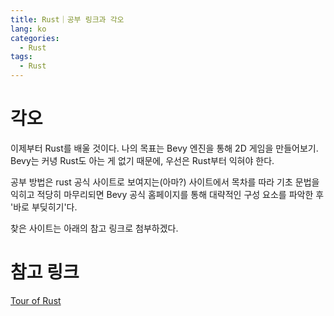 ```yaml
---
title: Rust｜공부 링크과 각오
lang: ko
categories:
  - Rust
tags:
  - Rust
---
```


# 각오
이제부터 Rust를 배울 것이다.
나의 목표는 Bevy 엔진을 통해 2D 게임을 만들어보기.
Bevy는 커녕 Rust도 아는 게 없기 때문에, 우선은 Rust부터 익혀야 한다.

공부 방법은 rust 공식 사이트로 보여지는(아마?) 사이트에서 목차를 따라 기초 문법을 익히고 적당히 마무리되면 Bevy 공식 홈페이지를 통해 대략적인 구성 요소를 파악한 후 '바로 부딪히기'다.

찾은 사이트는 아래의 참고 링크로 첨부하겠다.

# 참고 링크
[Tour of Rust](https://tourofrust.com/00_ko.html)
